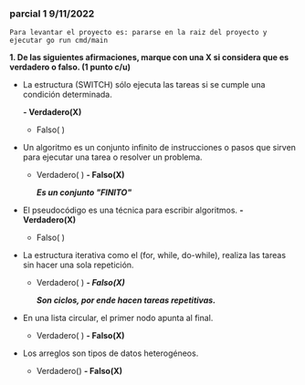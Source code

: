 ### parcial 1 9/11/2022 

``Para levantar el proyecto es: pararse en la raiz del proyecto y ejecutar go run cmd/main``

**1. De las siguientes afirmaciones, marque con una X si considera que es verdadero o falso. (1 punto c/u)**
   * La estructura (SWITCH) sólo ejecuta las tareas si se cumple una condición determinada.
   
      **- Verdadero(X)**
      - Falso( )

   
   * Un algoritmo es un conjunto infinito de instrucciones o pasos que sirven para ejecutar una tarea o
      resolver un problema.
      - Verdadero( )
      **- Falso(X)**
     
        ***Es un conjunto "FINITO"***
     

   * El pseudocódigo es una técnica para escribir algoritmos.
     **- Verdadero(X)**
     - Falso( )


   * La estructura iterativa como el (for, while, do-while), realiza las tareas sin hacer una sola repetición.
     - Verdadero( )
     ***- Falso(X)***
     
       ***Son ciclos, por ende hacen tareas repetitivas.***
 

   * En una lista circular, el primer nodo apunta al final.
      - Verdadero( )
      **- Falso(X)**
 

   * Los arreglos son tipos de datos heterogéneos.
      - Verdadero()
      **- Falso(X)**
